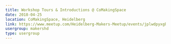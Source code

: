 ```yaml
---
title: Workshop Tours & Introductions @ CoMakingSpace
date: 2018-04-25
location: CoMakingSpace, Heidelberg
link: https://www.meetup.com/Heidelberg-Makers-Meetup/events/jplwdpyxgbhc/
usergroup: makershd
type: usergroup
---
```

